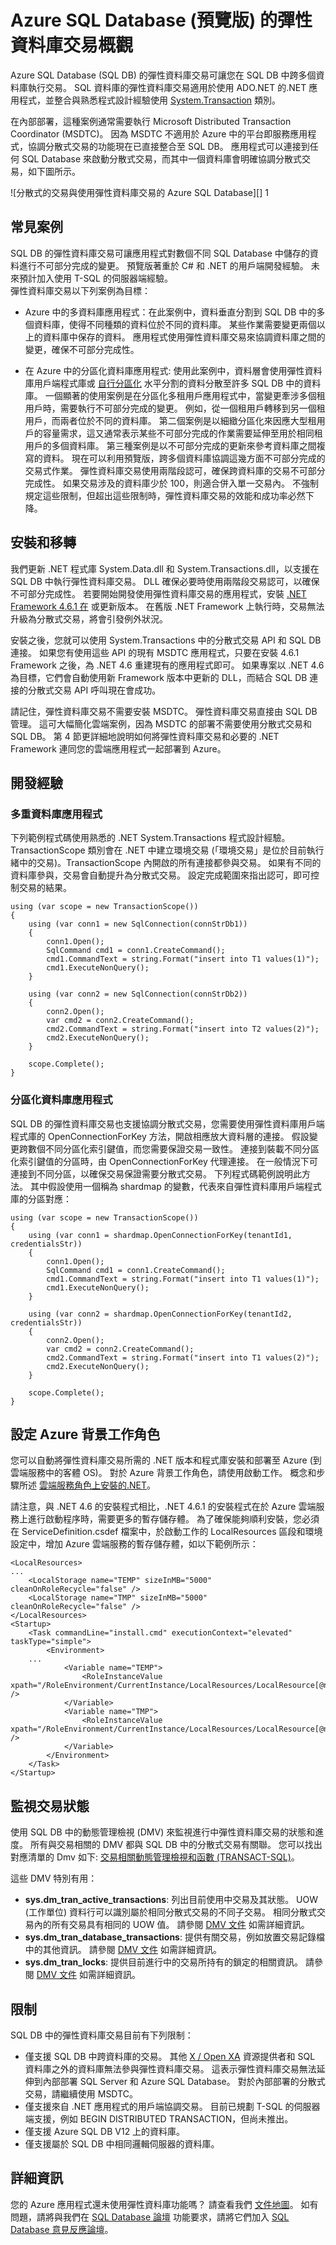 <properties
   pageTitle="Azure SQL Database (預覽版) 的彈性資料庫交易概觀"
   description="Azure SQL Database (預覽版) 的彈性資料庫交易概觀"
   services="sql-database"
   documentationCenter=""
   authors="torsteng"
   manager="jeffreyg"
   editor="sidneyh"/>

<tags
   ms.service="sql-database"
   ms.devlang="na"
   ms.topic="article"
   ms.tgt_pltfrm="na"
   ms.workload="sql-database"
   ms.date="11/02/2015"
   ms.author="torsteng"/>

# Azure SQL Database (預覽版) 的彈性資料庫交易概觀

Azure SQL Database (SQL DB) 的彈性資料庫交易可讓您在 SQL DB 中跨多個資料庫執行交易。 SQL 資料庫的彈性資料庫交易適用於使用 ADO.NET 的.NET 應用程式，並整合與熟悉程式設計經驗使用 [System.Transaction](https://msdn.microsoft.com/library/system.transactions.aspx) 類別。 

在內部部署，這種案例通常需要執行 Microsoft Distributed Transaction Coordinator (MSDTC)。 因為 MSDTC 不適用於 Azure 中的平台即服務應用程式，協調分散式交易的功能現在已直接整合至 SQL DB。 應用程式可以連接到任何 SQL Database 來啟動分散式交易，而其中一個資料庫會明確協調分散式交易，如下圖所示。 

  ![分散式的交易與使用彈性資料庫交易的 Azure SQL Database][] 1

## 常見案例

SQL DB 的彈性資料庫交易可讓應用程式對數個不同 SQL Database 中儲存的資料進行不可部分完成的變更。 預覽版著重於 C# 和 .NET 的用戶端開發經驗。 未來預計加入使用 T-SQL 的伺服器端經驗。  
彈性資料庫交易以下列案例為目標：

* Azure 中的多資料庫應用程式：在此案例中，資料垂直分割到 SQL DB 中的多個資料庫，使得不同種類的資料位於不同的資料庫。 某些作業需要變更兩個以上的資料庫中保存的資料。 應用程式使用彈性資料庫交易來協調資料庫之間的變更，確保不可部分完成性。

* 在 Azure 中的分區化資料庫應用程式: 使用此案例中，資料層會使用彈性資料庫用戶端程式庫或 [自行分區化](http://social.technet.microsoft.com/wiki/contents/articles/17987.cloud-service-fundamentals.aspx) 水平分割的資料分散至許多 SQL DB 中的資料庫。 一個顯著的使用案例是在分區化多租用戶應用程式中，當變更牽涉多個租用戶時，需要執行不可部分完成的變更。 例如，從一個租用戶轉移到另一個租用戶，而兩者位於不同的資料庫。 第二個案例是以細緻分區化來因應大型租用戶的容量需求，這又通常表示某些不可部分完成的作業需要延伸至用於相同租用戶的多個資料庫。 第三種案例是以不可部分完成的更新來參考資料庫之間複寫的資料。 現在可以利用預覽版，跨多個資料庫協調這幾方面不可部分完成的交易式作業。
彈性資料庫交易使用兩階段認可，確保跨資料庫的交易不可部分完成性。 如果交易涉及的資料庫少於 100，則適合併入單一交易內。 不強制規定這些限制，但超出這些限制時，彈性資料庫交易的效能和成功率必然下降。


## 安裝和移轉

我們更新 .NET 程式庫 System.Data.dll 和 System.Transactions.dll，以支援在 SQL DB 中執行彈性資料庫交易。 DLL 確保必要時使用兩階段交易認可，以確保不可部分完成性。 若要開始開發使用彈性資料庫交易的應用程式，安裝 [.NET Framework 4.6.1 在](https://www.microsoft.com/en-us/download/details.aspx?id=49981) 或更新版本。 在舊版 .NET Framework 上執行時，交易無法升級為分散式交易，將會引發例外狀況。

安裝之後，您就可以使用 System.Transactions 中的分散式交易 API 和 SQL DB 連接。 如果您有使用這些 API 的現有 MSDTC 應用程式，只要在安裝 4.6.1 Framework 之後，為 .NET 4.6 重建現有的應用程式即可。 如果專案以 .NET 4.6 為目標，它們會自動使用新 Framework 版本中更新的 DLL，而結合 SQL DB 連接的分散式交易 API 呼叫現在會成功。

請記住，彈性資料庫交易不需要安裝 MSDTC。 彈性資料庫交易直接由 SQL DB 管理。 這可大幅簡化雲端案例，因為 MSDTC 的部署不需要使用分散式交易和 SQL DB。 第 4 節更詳細地說明如何將彈性資料庫交易和必要的 .NET Framework 連同您的雲端應用程式一起部署到 Azure。

## 開發經驗

### 多重資料庫應用程式

下列範例程式碼使用熟悉的 .NET System.Transactions 程式設計經驗。 TransactionScope 類別會在 .NET 中建立環境交易 (「環境交易」是位於目前執行緒中的交易)。TransactionScope 內開啟的所有連接都參與交易。 如果有不同的資料庫參與，交易會自動提升為分散式交易。 設定完成範圍來指出認可，即可控制交易的結果。

    using (var scope = new TransactionScope())
    {
        using (var conn1 = new SqlConnection(connStrDb1))
        {
            conn1.Open();
            SqlCommand cmd1 = conn1.CreateCommand();
            cmd1.CommandText = string.Format("insert into T1 values(1)");
            cmd1.ExecuteNonQuery();
        }

        using (var conn2 = new SqlConnection(connStrDb2))
        {
            conn2.Open();
            var cmd2 = conn2.CreateCommand();
            cmd2.CommandText = string.Format("insert into T2 values(2)");
            cmd2.ExecuteNonQuery();
        }

        scope.Complete();
    }

### 分區化資料庫應用程式
 
SQL DB 的彈性資料庫交易也支援協調分散式交易，您需要使用彈性資料庫用戶端程式庫的 OpenConnectionForKey 方法，開啟相應放大資料層的連接。 假設變更跨數個不同分區化索引鍵值，而您需要保證交易一致性。 連接到裝載不同分區化索引鍵值的分區時，由 OpenConnectionForKey 代理連接。 在一般情況下可連接到不同分區，以確保交易保證需要分散式交易。 
下列程式碼範例說明此方法。 其中假設使用一個稱為 shardmap 的變數，代表來自彈性資料庫用戶端程式庫的分區對應：

    using (var scope = new TransactionScope())
    {
        using (var conn1 = shardmap.OpenConnectionForKey(tenantId1, credentialsStr))
        {
            conn1.Open();
            SqlCommand cmd1 = conn1.CreateCommand();
            cmd1.CommandText = string.Format("insert into T1 values(1)");
            cmd1.ExecuteNonQuery();
        }
        
        using (var conn2 = shardmap.OpenConnectionForKey(tenantId2, credentialsStr))
        {
            conn2.Open();
            var cmd2 = conn2.CreateCommand();
            cmd2.CommandText = string.Format("insert into T1 values(2)");
            cmd2.ExecuteNonQuery();
        }

        scope.Complete();
    }


## 設定 Azure 背景工作角色

您可以自動將彈性資料庫交易所需的 .NET 版本和程式庫安裝和部署至 Azure (到雲端服務中的客體 OS)。 對於 Azure 背景工作角色，請使用啟動工作。 概念和步驟所述 [雲端服務角色上安裝的.NET](../cloud-services/cloud-services-dotnet-install-dotnet.md)。  

請注意，與 .NET 4.6 的安裝程式相比，.NET 4.6.1 的安裝程式在於 Azure 雲端服務上進行啟動程序時，需要更多的暫存儲存體。 為了確保能夠順利安裝，您必須在 ServiceDefinition.csdef 檔案中，於啟動工作的 LocalResources 區段和環境設定中，增加 Azure 雲端服務的暫存儲存體，如以下範例所示：

    <LocalResources>
    ...
        <LocalStorage name="TEMP" sizeInMB="5000" cleanOnRoleRecycle="false" />
        <LocalStorage name="TMP" sizeInMB="5000" cleanOnRoleRecycle="false" />
    </LocalResources>
    <Startup>
        <Task commandLine="install.cmd" executionContext="elevated" taskType="simple">
            <Environment>
        ...
                <Variable name="TEMP">
                    <RoleInstanceValue xpath="/RoleEnvironment/CurrentInstance/LocalResources/LocalResource[@name='TEMP']/@path" />
                </Variable>
                <Variable name="TMP">
                    <RoleInstanceValue xpath="/RoleEnvironment/CurrentInstance/LocalResources/LocalResource[@name='TMP']/@path" />
                </Variable>
            </Environment>
        </Task>
    </Startup>

## 監視交易狀態

使用 SQL DB 中的動態管理檢視 (DMV) 來監視進行中彈性資料庫交易的狀態和進度。 所有與交易相關的 DMV 都與 SQL DB 中的分散式交易有關聯。 您可以找出對應清單的 Dmv 如下: [交易相關動態管理檢視和函數 (TRANSACT-SQL)](https://msdn.microsoft.com/library/ms178621.aspx)。
 
這些 DMV 特別有用：

* **sys.dm\_tran\_active\_transactions**: 列出目前使用中交易及其狀態。 UOW (工作單位) 資料行可以識別屬於相同分散式交易的不同子交易。 相同分散式交易內的所有交易具有相同的 UOW 值。 請參閱 [DMV 文件](https://msdn.microsoft.com/library/ms174302.aspx) 如需詳細資訊。
* **sys.dm\_tran\_database\_transactions**: 提供有關交易，例如放置交易記錄檔中的其他資訊。 請參閱 [DMV 文件](https://msdn.microsoft.com/library/ms186957.aspx) 如需詳細資訊。
* **sys.dm\_tran\_locks**: 提供目前進行中的交易所持有的鎖定的相關資訊。 請參閱 [DMV 文件](https://msdn.microsoft.com/library/ms190345.aspx) 如需詳細資訊。

## 限制 

SQL DB 中的彈性資料庫交易目前有下列限制：

* 僅支援 SQL DB 中跨資料庫的交易。 其他 [X / Open XA](https://en.wikipedia.org/wiki/X/Open_XA) 資源提供者和 SQL 資料庫之外的資料庫無法參與彈性資料庫交易。 這表示彈性資料庫交易無法延伸到內部部署 SQL Server 和 Azure SQL Database。 對於內部部署的分散式交易，請繼續使用 MSDTC。 
* 僅支援來自 .NET 應用程式的用戶端協調交易。 目前已規劃 T-SQL 的伺服器端支援，例如 BEGIN DISTRIBUTED TRANSACTION，但尚未推出。 
* 僅支援 Azure SQL DB V12 上的資料庫。
* 僅支援屬於 SQL DB 中相同邏輯伺服器的資料庫。

## 詳細資訊

您的 Azure 應用程式還未使用彈性資料庫功能嗎？ 請查看我們 [文件地圖](https://azure.microsoft.com/documentation/learning-paths/sql-database-elastic-scale/)。 如有問題，請將與我們在 [SQL Database 論壇](http://social.msdn.microsoft.com/forums/azure/home?forum=ssdsgetstarted) 功能要求，請將它們加入 [SQL Database 意見反應論壇](http://feedback.azure.com/forums/217321-sql-database)。

<!--Image references-->
[1]: ./media/sql-database-elastic-transactions-overview/distributed-transactions.png




